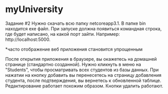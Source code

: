 # myUniversity
Задание #2
Нужно скачать всю папку netcoreapp3.1.
В папке bin находится exe файл. 
При запуске должна появиться командная строка, где будет написано, на какой порт зайти. 
Например: http://localhost:5000.

*часто отображение веб приложения становится упрощенным

После открытия приложения в браузере, вы окажетесь на домашней странице (стандартно созданной).
Нужно кликнуть в меню на "Students", чтобы просматривать всех студентов из базы данных.
При нажатии на кнопку добавить вы перенесетесь на страницу добавления студента, после подтверждения, вы вернетесь к обновленной таблице.
Редактирование работает похожим образом.
Кнопки удалить работают.

